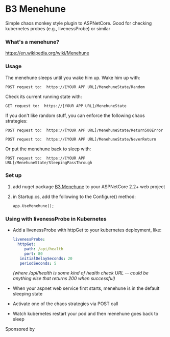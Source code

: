 # B3 Menehune
Simple chaos monkey style plugin to ASPNetCore.    Good for checking kubernetes probes (e.g., livenessProbe) or similar 



### What's a menehune?

https://en.wikipedia.org/wiki/Menehune



### Usage

The menehune sleeps until you wake him up.  Wake him up with:

`POST request to:  https://[YOUR APP URL]/MenehuneState/Random`



Check its current running state with:

`GET request to:  https://[YOUR APP URL]/MenehuneState`



If you don't like random stuff, you can enforce the following chaos strategies:

`POST request to:  https://[YOUR APP URL]/MenehuneState/Return500Error`

`POST request to:  https://[YOUR APP URL]/MenehuneState/NeverReturn`



Or put the menehune back to sleep with:

`POST request to:  https://[YOUR APP URL]/MenehuneState/SleepingPassThrough`





### Set up

1. add nuget package [B3.Menehune](https://www.nuget.org/packages/B3.Menehune/) to your ASPNetCore 2.2+ web project

2. in Startup.cs, add the following to the Configure() method:

   `app.UseMenehune();`



### Using with livenessProbe in Kubernetes

- Add a livenessProbe with httpGet to your kubernetes deployment, like:

  ```yaml
  livenessProbe:
    httpGet:
       path: /api/health
       port: 80
     initialDelaySeconds: 20
     periodSeconds: 5
  ```

  *(where /api/health is some kind of health check URL -- could be anything else that returns 200 when successful)*

- When your aspnet web service first starts, menehune is in the default sleeping state

- Activate one of the chaos strategies via POST call

- Watch kubernetes restart your pod and then menehune goes back to sleep



Sponsored by 

[B3Software.net]: https://www.b3software.net/

